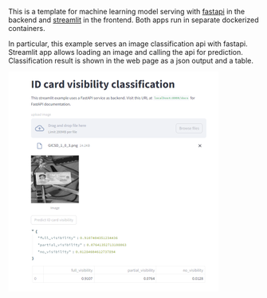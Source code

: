 This is a template for machine learning model serving with [fastapi](https://fastapi.tiangolo.com/) in the backend and [streamlit](https://docs.streamlit.io/) in the frontend. Both apps run in separate dockerized containers.

In particular, this example serves an image classification api with fastapi. Streamlit app allows loading an image and calling the api for prediction. Classification result is shown in the web page as a json output and a table.

![The result is displayed as the image below show](sample_images/result.png)